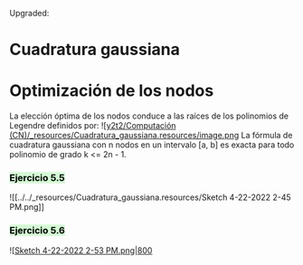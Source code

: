 
Upgraded:

# Cuadratura gaussiana
# Optimización de los nodos
La elección óptima de los nodos conduce a las raíces de los polinomios de Legendre definidos por:
![[y2t2/Computación (CN)/_resources/Cuadratura_gaussiana.resources/image.png](../../_resources/Cuadratura_gaussiana.resources/image.png)
La fórmula de cuadratura gaussiana con n nodos en un intervalo [a, b] es exacta para todo polinomio de grado k <= 2n - 1.


### <mark style="background: #BBFABBA6;">Ejercicio 5.5</mark>
![[../../_resources/Cuadratura_gaussiana.resources/Sketch 4-22-2022 2-45 PM.png]]


### <mark style="background: #BBFABBA6;">Ejercicio 5.6</mark>
![[Sketch 4-22-2022 2-53 PM.png|800](../../_resources/Cuadratura_gaussiana.resources/Sketch%204-22-2022%202-53%20PM.png)

